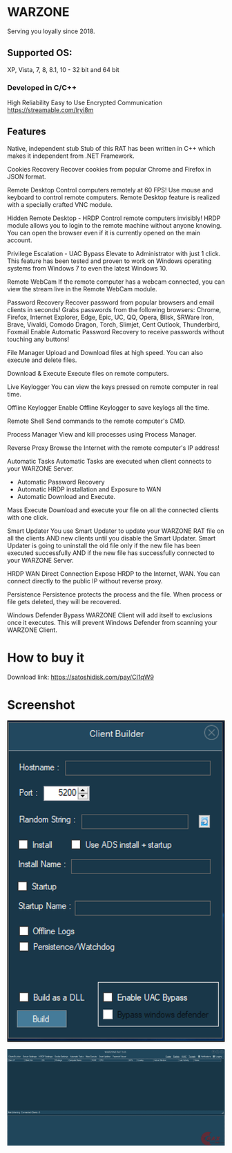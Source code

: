 
# WARZONE
Serving you loyally since 2018.


## Supported OS:
XP, Vista, 7, 8, 8.1, 10 - 32 bit and 64 bit

### Developed in C/C++
High Reliability
Easy to Use
Encrypted Communication
https://streamable.com/lryi8m

## Features
Native, independent stub
Stub of this RAT has been written in C++ which makes it independent from .NET Framework.

Cookies Recovery
Recover cookies from popular Chrome and Firefox in JSON format.

Remote Desktop
Control computers remotely at 60 FPS!
Use mouse and keyboard to control remote computers.
Remote Desktop feature is realized with a specially crafted VNC module.

Hidden Remote Desktop - HRDP
Control remote computers invisibly!
HRDP module allows you to login to the remote machine without anyone knowing.
You can open the browser even if it is currently opened on the main account.

Privilege Escalation - UAC Bypass
Elevate to Administrator with just 1 click.
This feature has been tested and proven to work on Windows operating systems from Windows 7 to even the latest Windows 10.

Remote WebCam
If the remote computer has a webcam connected, you can view the stream live in the Remote WebCam module.

Password Recovery
Recover password from popular browsers and email clients in seconds!
Grabs passwords from the following browsers:
Chrome, Firefox, Internet Explorer, Edge, Epic, UC, QQ, Opera, Blisk, SRWare Iron, Brave, Vivaldi, Comodo Dragon, Torch, Slimjet, Cent
Outlook, Thunderbird, Foxmail
Enable Automatic Password Recovery to receive passwords without touching any buttons!

File Manager
Upload and Download files at high speed. You can also execute and delete files.

Download & Execute
Execute files on remote computers.

Live Keylogger
You can view the keys pressed on remote computer in real time.

Offline Keylogger
Enable Offline Keylogger to save keylogs all the time.

Remote Shell
Send commands to the remote computer's CMD.

Process Manager
View and kill processes using Process Manager.

Reverse Proxy
Browse the Internet with the remote computer's IP address!

Automatic Tasks
Automatic Tasks are executed when client connects to your WARZONE Server.
- Automatic Password Recovery
- Automatic HRDP installation and Exposure to WAN
- Automatic Download and Execute.

Mass Execute
Download and execute your file on all the connected clients with one click.

Smart Updater
You use Smart Updater to update your WARZONE RAT file on all the clients AND new clients until you disable the Smart Updater.
Smart Updater is going to uninstall the old file only if the new file has been executed successfully AND if the new file has successfully connected to your WARZONE Server.

HRDP WAN Direct Connection
Expose HRDP to the Internet, WAN.
You can connect directly to the public IP without reverse proxy.

Persistence
Persistence protects the process and the file.
When process or file gets deleted, they will be recovered.

Windows Defender Bypass
WARZONE Client will add itself to exclusions once it executes.
This will prevent Windows Defender from scanning your WARZONE Client.

# How to buy it
Download link: https://satoshidisk.com/pay/CI1qW9

# Screenshot

![warzone](warzone-rat-fig03.png)

![builder](Warzone.png)
